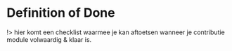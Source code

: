 # Definition of Done

!> hier komt een checklist waarmee je kan aftoetsen wanneer je contributie module volwaardig & klaar is.


